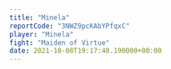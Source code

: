 ```yaml
---
title: "Minela"
reportCode: "3NWZ9pcKAbYPfqxC"
player: "Minela"
fight: "Maiden of Virtue"
date: 2021-10-08T19:17:48.190000+00:00
---
```


